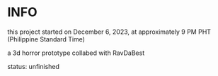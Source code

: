 # INFO
this project started on December 6, 2023, at approximately 9 PM PHT (Philippine Standard Time)

a 3d horror prototype
collabed with RavDaBest

status: unfinished
